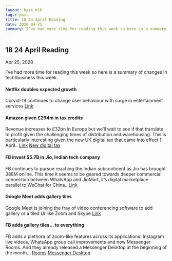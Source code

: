 ```yaml
---
layout: base.njk
tags: post
title: 18 24 April Reading
date: 2020-04-25
summary: I’ve had more time for reading this week so here is a summary of changes in tech/business this week....
---
```


## 18 24 April Reading

Apr 25, 2020

I’ve had more time for reading this week so here is a summary of changes in tech/business this week.

#### Netflix doubles expected growth

Corvid-19 continues to change user behaviour with surge in entertainment services [Link](https://www.theguardian.com/media/2020/apr/21/netflix-new-subscribers-covid-19-lockdown?utm_term=RWRpdG9yaWFsX0J1c2luZXNzVG9kYXktMjAwNDIy&utm_source=esp&utm_medium=Email&CMP=bustoday_email&utm_campaign=BusinessToday)

#### Amazon given £294m in tax credits

Revenue increases to £32bn in Europe but we’ll wait to see if that translate to profit given the challenging times of distribution and warehousing. This is particularly interesting given the new UK digital tax that came into effect 1 April.. [Link](https://www.theguardian.com/technology/2020/apr/21/amazon-given-294m-in-tax-credits-as-european-revenues-jump-to-32bn) [New digital tax](https://www.gov.uk/government/publications/introduction-of-the-digital-services-tax/digital-services-tax)

#### FB invest $5.7B in Jio, Indian tech company

FB continues to pursue reaching the Indian subcontinent as Jio has brought 388M online. This time it seems to be geared towards deeper commercial connection between WhatsApp and JioMart, it’s digital marketplace - parallel to WeChat for China.. [Link](https://about.fb.com/news/2020/04/facebook-invests-in-jio/)

#### Google Meet adds gallery tiles

Google Meet is joining the fray of video conferencing software to add gallery or a tiled UI like Zoom and Skype [Link](https://techcrunch.com/2020/04/22/google-meet-launches-improved-zoom-like-tiled-layout-low-light-mode-and-noise-cancellation/)

#### FB adds gallery tiles… to everything

FB adds a plethora of zoom-like features across its applications: Instagram live videos, WhatsApp group call improvements and now Messenger Rooms. And they already released a Messenger Desktop at the beginning of the month… [Rooms](https://about.fb.com/news/2020/04/introducing-messenger-rooms/) [Messenger Desktop](https://about.fb.com/news/2020/04/messenger-desktop-app/)
